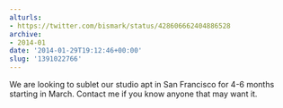 ```yaml
---
alturls:
- https://twitter.com/bismark/status/428606662404886528
archive:
- 2014-01
date: '2014-01-29T19:12:46+00:00'
slug: '1391022766'
---
```


We are looking to sublet our studio apt in San Francisco for 4-6 months starting in March. Contact me if you know anyone that may want it.

